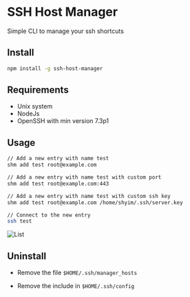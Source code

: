 # SSH Host Manager

Simple CLI to manage your ssh shortcuts

## Install

```bash
npm install -g ssh-host-manager
```

## Requirements

* Unix system
* NodeJs
* OpenSSH with min version 7.3p1

## Usage

```bash
// Add a new entry with name test
shm add test root@example.com

// Add a new entry with name test with custom port
shm add test root@example.com:443

// Add a new entry with name test with custom ssh key
shm add test root@example.com /home/shyim/.ssh/server.key

// Connect to the new entry
ssh test
```

![List](https://ipfs.io/ipfs/QmWDyiBECcKC2A8EADkK1N7bCKNmoY9ovi6d6cN6z2VbLa)

## Uninstall

* Remove the file
``$HOME/.ssh/manager_hosts``

* Remove the include in ``$HOME/.ssh/config``

